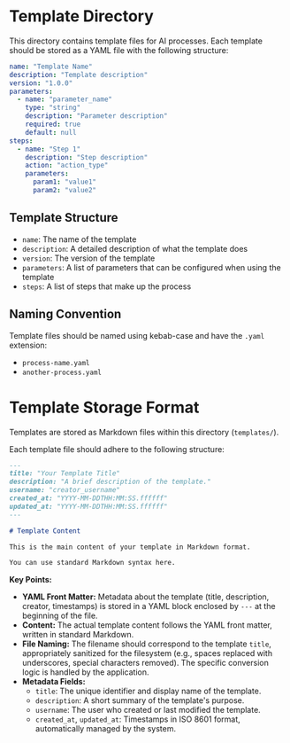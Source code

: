 # Template Directory

This directory contains template files for AI processes. Each template should be stored as a YAML file with the following structure:

```yaml
name: "Template Name"
description: "Template description"
version: "1.0.0"
parameters:
  - name: "parameter_name"
    type: "string"
    description: "Parameter description"
    required: true
    default: null
steps:
  - name: "Step 1"
    description: "Step description"
    action: "action_type"
    parameters:
      param1: "value1"
      param2: "value2"
```

## Template Structure

- `name`: The name of the template
- `description`: A detailed description of what the template does
- `version`: The version of the template
- `parameters`: A list of parameters that can be configured when using the template
- `steps`: A list of steps that make up the process

## Naming Convention

Template files should be named using kebab-case and have the `.yaml` extension:
- `process-name.yaml`
- `another-process.yaml`

# Template Storage Format

Templates are stored as Markdown files within this directory (`templates/`).

Each template file should adhere to the following structure:

```markdown
---
title: "Your Template Title"
description: "A brief description of the template."
username: "creator_username"
created_at: "YYYY-MM-DDTHH:MM:SS.ffffff"
updated_at: "YYYY-MM-DDTHH:MM:SS.ffffff"
---

# Template Content

This is the main content of your template in Markdown format.

You can use standard Markdown syntax here.
```

**Key Points:**

*   **YAML Front Matter:** Metadata about the template (title, description, creator, timestamps) is stored in a YAML block enclosed by `---` at the beginning of the file.
*   **Content:** The actual template content follows the YAML front matter, written in standard Markdown.
*   **File Naming:** The filename should correspond to the template `title`, appropriately sanitized for the filesystem (e.g., spaces replaced with underscores, special characters removed). The specific conversion logic is handled by the application.
*   **Metadata Fields:**
    *   `title`: The unique identifier and display name of the template.
    *   `description`: A short summary of the template's purpose.
    *   `username`: The user who created or last modified the template.
    *   `created_at`, `updated_at`: Timestamps in ISO 8601 format, automatically managed by the system. 
